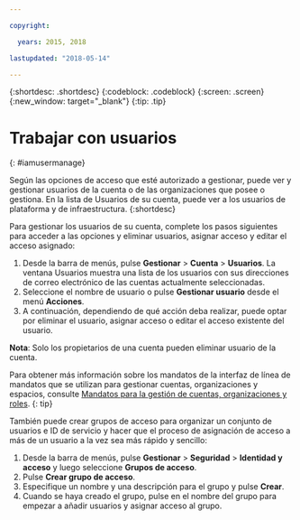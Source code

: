 ```yaml
---

copyright:

  years: 2015, 2018

lastupdated: "2018-05-14"

---
```


{:shortdesc: .shortdesc}
{:codeblock: .codeblock}
{:screen: .screen}
{:new_window: target="_blank"}
{:tip: .tip}

# Trabajar con usuarios
{: #iamusermanage}

Según las opciones de acceso que esté autorizado a gestionar, puede ver y gestionar usuarios de la cuenta o de las organizaciones que posee o gestiona. En la lista de Usuarios de su cuenta, puede ver a los usuarios de plataforma y de infraestructura.
{:shortdesc}

Para gestionar los usuarios de su cuenta, complete los pasos siguientes para acceder a las opciones y eliminar usuarios, asignar acceso y editar el acceso asignado:

1. Desde la barra de menús, pulse **Gestionar** &gt; **Cuenta** &gt; **Usuarios**. La ventana Usuarios muestra una lista de los usuarios con sus direcciones de correo electrónico de las cuentas actualmente seleccionadas.
2. Seleccione el nombre de usuario o pulse **Gestionar usuario** desde el menú **Acciones**.
3. A continuación, dependiendo de qué acción deba realizar, puede optar por eliminar el usuario, asignar acceso o editar el acceso existente del usuario.

**Nota**: Solo los propietarios de una cuenta pueden eliminar usuario de la cuenta.

Para obtener más información sobre los mandatos de la interfaz de línea de mandatos que se utilizan para gestionar cuentas, organizaciones y espacios, consulte [Mandatos para la gestión de cuentas, organizaciones y roles](/docs/cli/reference/bluemix_cli/bx_cli.html#bx_commands_acctorg).
{: tip}

También puede crear grupos de acceso para organizar un conjunto de usuarios e ID de servicio y hacer que el proceso de asignación de acceso a más de un usuario a la vez sea más rápido y sencillo:

1. Desde la barra de menús, pulse **Gestionar** &gt; **Seguridad** &gt; **Identidad y acceso** y luego seleccione **Grupos de acceso**.
2. Pulse **Crear grupo de acceso**.
3. Especifique un nombre y una descripción para el grupo y pulse **Crear**.
4. Cuando se haya creado el grupo, pulse en el nombre del grupo para empezar a añadir usuarios y asignar acceso al grupo.
